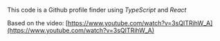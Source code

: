 This code is a Github profile finder using *TypeScript* and *React*

Based on the video: [https://www.youtube.com/watch?v=3sQITRihW_A](https://www.youtube.com/watch?v=3sQITRihW_A)
